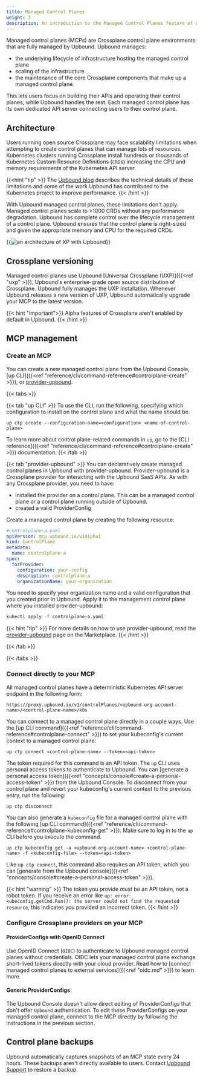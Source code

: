 ```yaml
---
title: Managed Control Planes
weight: 3
description: An introduction to the Managed Control Planes feature of Upbound
---
```


Managed control planes (MCPs) are Crossplane control plane environments that are fully managed by Upbound. Upbound manages:

- the underlying lifecycle of infrastructure hosting the managed control plane
- scaling of the infrastructure
- the maintenance of the core Crossplane components that make up a managed control plane.

This lets users focus on building their APIs and operating their control planes, while Upbound handles the rest. Each managed control plane has its own dedicated API server connecting users to their control plane.

## Architecture

Users running open source Crossplane may face scalability limitations when attempting to create control planes that can manage lots of resources. Kubernetes clusters running Crossplane install hundreds or thousands of Kubernetes Custom Resource Definitions (`CRD`s) increasing the CPU and memory requirements of the Kubernetes API server.

{{<hint "tip" >}}
The [Upbound blog](https://blog.upbound.io/scaling-kubernetes-to-thousands-of-crds/) describes the technical details of these limitations and some of the work Upbound has contributed to the Kubernetes project to improve performance.
{{< /hint >}}

With Upbound managed control planes, these limitations don't apply. Managed control planes scale to >1000 CRDs without any performance degradation. Upbound has complete control over the lifecycle management of a control plane. Upbound ensures that the control plane is right-sized and given the appropriate memory and CPU for the required CRDs.

{{<img src="concepts/images/mcp-arch.png" alt="an architecture of XP with Upbound" size="large" unBlur="true" >}}

## Crossplane versioning

Managed control planes use Upbound [Universal Crossplane (UXP)]({{<ref "uxp" >}}), Upbound's enterprise-grade open source distribution of Crossplane. Upbound fully manages the UXP installation. Whenever Upbound releases a new version of UXP, Upbound automatically upgrade your MCP to the latest version.

{{< hint "important">}}
Alpha features of Crossplane aren't enabled by default in Upbound.
{{< /hint >}}

## MCP management

### Create an MCP

You can create a new managed control plane from the Upbound Console, [up CLI]({{<ref "reference/cli/command-reference#controlplane-create" >}}), or [provider-upbound](https://marketplace.upbound.io/providers/upbound/provider-upbound/latest).

{{< tabs >}}

{{< tab "up CLI" >}}
To use the CLI, run the following, specifying which configuration to install on the control plane and what the name should be.

```shell
up ctp create --configuration-name=<configuration> <name-of-control-plane>
```

To learn more about control plane-related commands in `up`, go to the [CLI reference]({{<ref "reference/cli/command-reference#controlplane-create" >}}) documentation.
{{< /tab >}}

{{< tab "provider-upbound" >}}
You can declaratively create managed control planes in Upbound with provider-upbound. Provider-upbound is a Crossplane provider for interacting with the Upbound SaaS APIs. As with any Crossplane provider, you need to have:

- installed the provider on a control plane. This can be a managed control plane or a control plane running outside of Upbound.
- created a valid ProviderConfig

Create a managed control plane by creating the following resource:

```yaml
#controlplane-a.yaml
apiVersion: mcp.upbound.io/v1alpha1
kind: ControlPlane
metadata:
  name: controlplane-a
spec:
  forProvider:
    configuration: your-config
    description: controlplane-a
    organizationName: your-organization
```

You need to specify your organization name and a valid configuration that you created prior in Upbound. Apply it to the management control plane where you installed provider-upbound:

```bash
kubectl apply -f controlplane-a.yaml
```

{{< hint "tip" >}}
For more details on how to use provider-upbound, read the [provider-upbound](https://marketplace.upbound.io/providers/upbound/provider-upbound/latest) page on the Marketplace.
{{< /hint >}}

{{< /tab >}}

{{< /tabs >}}

### Connect directly to your MCP

All managed control planes have a deterministic Kubernetes API server endpoint
in the following form:

```
https://proxy.upbound.io/v1/controlPlanes/<upbound-org-account-name>/<control-plane-name>/k8s
```

You can connect to a managed control plane directly in a couple ways. Use the [up CLI command]({{<ref "reference/cli/command-reference#controlplane-connect" >}}) to set your kubeconfig's current context to a managed control plane:

```shell
up ctp connect <control-plane-name> --token=<api-token>
```

The token required for this command is an API token. The `up` CLI uses personal access tokens to authenticate to Upbound. You can [generate a personal access token]({{<ref "concepts/console#create-a-personal-access-token" >}}) from the Upbound Console. To disconnect from your control plane and revert your kubeconfig's current context to the previous entry, run the following:

```shell
up ctp disconnect
```

You can also generate a `kubeconfig` file for a managed control plane with the following [up CLI command]({{<ref "reference/cli/command-reference#controlplane-kubeconfig-get" >}}). Make sure to log in to the `up` CLI before you execute the command.

```shell
up ctp kubeconfig get -a <upbound-org-account-name> <control-plane-name> -f <kubeconfig-file> --token=<api-token>
```

Like `up ctp connect`, this command also requires an API token, which you can [generate from the Upbound console]({{<ref "concepts/console#create-a-personal-access-token" >}}).

{{< hint "warning" >}} The token you provide _must_ be an API token, not a robot token. If you receive an error like `up: error: kubeconfig.getCmd.Run(): the server could not find the requested resource`, this indicates you provided an incorrect token. {{< /hint >}}

### Configure Crossplane providers on your MCP

#### ProviderConfigs with OpenID Connect

Use OpenID Connect (`OIDC`) to authenticate to Upbound managed control planes without credentials. OIDC lets your managed control plane exchange short-lived tokens directly with your cloud provider. Read how to [connect managed control planes to external services]({{<ref "oidc.md" >}}) to learn more.

#### Generic ProviderConfigs

The Upbound Console doesn't allow direct editing of ProviderConfigs that don't offer `Upbound` authentication. To edit these ProviderConfigs on your managed control plane, connect to the MCP directly by following the instructions in the previous section.

## Control plane backups

Upbound automatically captures snapshots of an MCP state every 24 hours. These backups aren't directly available to users. Contact [Upbound Support](mailto:support@upbound.io) to restore a backup.
